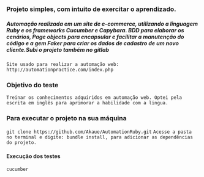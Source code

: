 

### Projeto simples, com intuito de exercitar o aprendizado.

<h5>Automação realizada em um site de e-commerce, utilizando a linguagem Ruby e os frameworks Cucumber e Capybara.  BDD para elaborar os cenários, Page objects para encapsular e facilitar a manutenção do código e a gem Faker para criar os dados de cadastro de um novo cliente.Subi o projeto também no gitlab </h5>

`
Site usado para realizar a automação web: http://automationpractice.com/index.php 
`


### Objetivo do teste
`
Treinar os conhecimentos adquiridos em automação web. Optei pela escrita em inglês para aprimorar a habilidade com a lingua.
`

### Para executar o projeto na sua máquina
  `
  git clone https://github.com/Akaue/AutomationRuby.git
  `
  `
 Acesse a pasta no terminal e digite: bundle install, para adicionar as dependências do projeto.
 `


#### Execução dos testes
`
cucumber 
`





